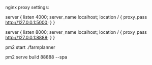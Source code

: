 nginx proxy settings:

server {
  listen        4000;
    server_name localhost;
    location / {
        proxy_pass         http://127.0.0.1:5000;
    }
}

server {
   listen 8000;
     server_name localhost;
     location / {
        proxy_pass         http://127.0.0.1:8888;
    }
}

pm2 start ./farmplanner

pm2 serve build 88888 --spa
